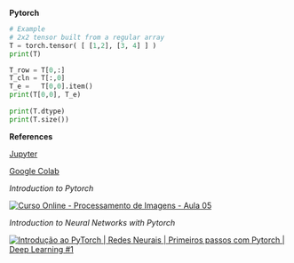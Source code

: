 **Pytorch**




```python
# Example
# 2x2 tensor built from a regular array
T = torch.tensor( [ [1,2], [3, 4] ] )
print(T)

T_row = T[0,:]
T_cln = T[:,0]
T_e =   T[0,0].item()
print(T[0,0], T_e)
 
print(T.dtype)
print(T.size())
```

**References**

[Jupyter](https://jupyter.org/)

[Google Colab](https://colab.research.google.com/)

*Introduction to Pytorch*

[![Curso Online - Processamento de Imagens - Aula 05](https://img.youtube.com/vi/W_anAt95N2k/0.jpg)](https://www.youtube.com/watch?v=W_anAt95N2k)

*Introduction to Neural Networks with Pytorch*

[![Introdução ao PyTorch | Redes Neurais | Primeiros passos com Pytorch | Deep Learning #1](https://img.youtube.com/vi/cGxv8tOaA7I/0.jpg)](https://www.youtube.com/watch?v=cGxv8tOaA7I)



